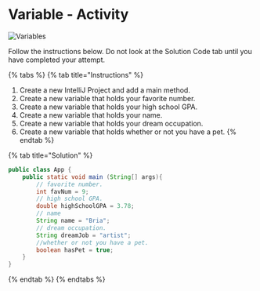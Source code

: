 # Variable - Activity

![Variables](../../../.gitbook/assets/image%20%2866%29.png)

Follow the instructions below. Do not look at the Solution Code tab until you have completed your attempt.

{% tabs %}
{% tab title="Instructions" %}
1. Create a new IntelliJ Project and add a main method. 
2. Create a new variable that holds your favorite number. 
3. Create a new variable that holds your high school GPA. 
4. Create a new variable that holds your name. 
5. Create a new variable that holds your dream occupation. 
6. Create a new variable that holds whether or not you have a pet. 
{% endtab %}

{% tab title="Solution" %}
```java
public class App {
    public static void main (String[] args){
        // favorite number. 
        int favNum = 9; 
        // high school GPA. 
        double highSchoolGPA = 3.78;
        // name
        String name = "Bria"; 
        // dream occupation. 
        String dreamJob = "artist";    
        //whether or not you have a pet. 
        boolean hasPet = true; 
    }
}
```
{% endtab %}
{% endtabs %}

